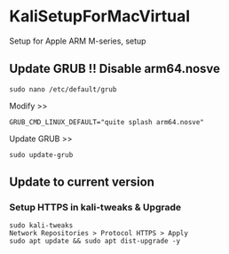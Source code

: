 # KaliSetupForMacVirtual
Setup for Apple ARM M-series, setup

## Update GRUB !! Disable arm64.nosve

```
sudo nano /etc/default/grub
```
Modify >>

```
GRUB_CMD_LINUX_DEFAULT="quite splash arm64.nosve"
```
Update GRUB >>
```
sudo update-grub
```



## Update to current version

### Setup HTTPS in kali-tweaks & Upgrade

```
sudo kali-tweaks
Network Repositories > Protocol HTTPS > Apply
sudo apt update && sudo apt dist-upgrade -y
```

